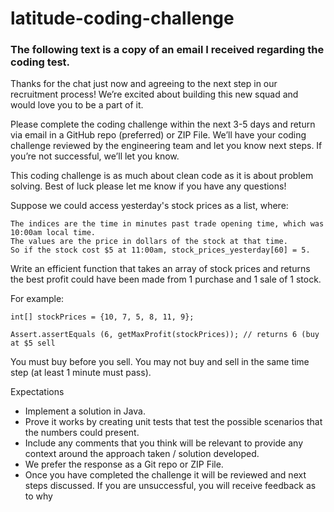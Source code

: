 # latitude-coding-challenge

### The following text is a copy of an email I received regarding the coding test.

Thanks for the chat just now and agreeing to the next step in our recruitment process! We’re excited about building this new squad and would love you to be a part of it. 

Please complete the coding challenge within the next 3-5 days and return via email in a GitHub repo (preferred) or ZIP File. We’ll have your coding challenge reviewed by the engineering team and let you know next steps. If you’re not successful, we’ll let you know.

This coding challenge is as much about clean code as it is about problem solving. Best of luck please let me know if you have any questions!

Suppose we could access yesterday's stock prices as a list, where:

    The indices are the time in minutes past trade opening time, which was 10:00am local time.
    The values are the price in dollars of the stock at that time.
    So if the stock cost $5 at 11:00am, stock_prices_yesterday[60] = 5.

Write an efficient function that takes an array of stock prices and returns the best profit could have been made from 1 purchase and 1 sale of 1 stock.

For example:

	int[] stockPrices = {10, 7, 5, 8, 11, 9};

	Assert.assertEquals (6, getMaxProfit(stockPrices)); // returns 6 (buy at $5 sell

You must buy before you sell. You may not buy and sell in the same time step (at least 1 minute must pass).

Expectations

- Implement a solution in Java.
- Prove it works by creating unit tests that test the possible scenarios that the numbers could present.
- Include any comments that you think will be relevant to provide any context around the approach taken / solution developed.
- We prefer the response as a Git repo or ZIP File.
- Once you have completed the challenge it will be reviewed and next steps discussed. If you are unsuccessful, you will receive feedback as to why

